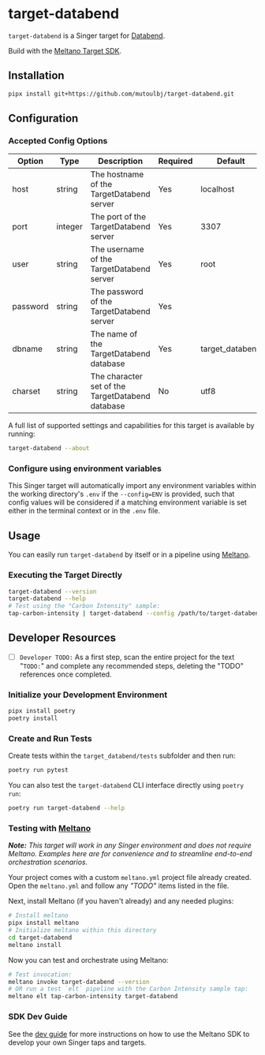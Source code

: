 # target-databend

`target-databend` is a Singer target for [Databend](https://github.com/datafuselabs/databend).

Build with the [Meltano Target SDK](https://sdk.meltano.com).

## Installation

```bash
pipx install git+https://github.com/mutoulbj/target-databend.git
```

## Configuration

### Accepted Config Options

| Option | Type | Description | Required | Default |
| ------ | ---- | ----------- | -------- | ------- |
| host | string | The hostname of the TargetDatabend server | Yes | localhost |
| port | integer | The port of the TargetDatabend server | Yes | 3307 |
| user | string | The username of the TargetDatabend server | Yes | root |
| password | string | The password of the TargetDatabend server | Yes | |
| dbname | string | The name of the TargetDatabend database | Yes | target_databend |
| charset | string | The character set of the TargetDatabend database | No | utf8 |

A full list of supported settings and capabilities for this
target is available by running:

```bash
target-databend --about
```

### Configure using environment variables

This Singer target will automatically import any environment variables within the working directory's
`.env` if the `--config=ENV` is provided, such that config values will be considered if a matching
environment variable is set either in the terminal context or in the `.env` file.

## Usage

You can easily run `target-databend` by itself or in a pipeline using [Meltano](https://meltano.com/).

### Executing the Target Directly

```bash
target-databend --version
target-databend --help
# Test using the "Carbon Intensity" sample:
tap-carbon-intensity | target-databend --config /path/to/target-databend-config.json
```

## Developer Resources

- [ ] `Developer TODO:` As a first step, scan the entire project for the text "`TODO:`" and complete any recommended steps, deleting the "TODO" references once completed.

### Initialize your Development Environment

```bash
pipx install poetry
poetry install
```

### Create and Run Tests

Create tests within the `target_databend/tests` subfolder and
  then run:

```bash
poetry run pytest
```

You can also test the `target-databend` CLI interface directly using `poetry run`:

```bash
poetry run target-databend --help
```

### Testing with [Meltano](https://meltano.com/)

_**Note:** This target will work in any Singer environment and does not require Meltano.
Examples here are for convenience and to streamline end-to-end orchestration scenarios._

Your project comes with a custom `meltano.yml` project file already created. Open the `meltano.yml` and follow any _"TODO"_ items listed in
the file.

Next, install Meltano (if you haven't already) and any needed plugins:

```bash
# Install meltano
pipx install meltano
# Initialize meltano within this directory
cd target-databend
meltano install
```

Now you can test and orchestrate using Meltano:

```bash
# Test invocation:
meltano invoke target-databend --version
# OR run a test `elt` pipeline with the Carbon Intensity sample tap:
meltano elt tap-carbon-intensity target-databend
```

### SDK Dev Guide

See the [dev guide](https://sdk.meltano.com/en/latest/dev_guide.html) for more instructions on how to use the Meltano SDK to
develop your own Singer taps and targets.
